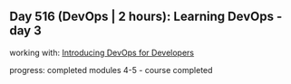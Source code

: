 ## Day 516 (DevOps | 2 hours):  Learning DevOps - day 3

working with: [Introducing DevOps for Developers](https://frontendmasters.com/courses/devops/)

progress: completed modules 4-5 - course completed
